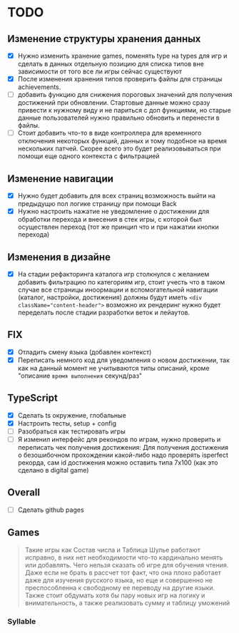 # TODO

## Изменение структуры хранения данных

- [x] Нужно изменить хранение games, поменять type на types для игр и сделать в данных отдельную позицию для списка типов вне зависимости от того все ли игры сейчас существуют
- [x] После изменения хранения типов проверить файлы для страницы achievements.
- [ ] добавить функцию для снижения пороговых значений для получения достижений при обновлении. Стартовые данные можно сразу привести к нужному виду и не париться с доп функциями, но старые данные пользователей нужно правильно обновить и перенести в файлы.
- [ ] Стоит добавить что-то в виде контроллера для временного отключения некоторых функций, данных и тому подобное на время нескольких патчей. Скорее всего это будет реализовываться при помощи еще одного контекста с фильтрацией

## Изменение навигации

- [x] Нужно будет добавить для всех страниц возможность выйти на предыдущю пол логике страницу при помощи Back
- [x] Нужно настроить нажатие не уведомление о достижении для обработки перехода и внесения в стек игры, с которой был осуществлен переход (тот же принцип что и при нажатии кнопки перехода)

## Изменения в дизайне

- [x] На стадии рефакторинга каталога игр столкнулся с желанием добавить фильтрацию по категориям игр, стоит учесть что в таком случае все страницы иноормации и вспомогательной навигации (каталог, настройки, достижения) должны будут иметь `<div className="content-header">` возможно их рендеринг нужно будет переделать после стадии разработки веток и лейаутов.

## FIX

- [x] Отладить смену языка (добавлен контекст)
- [x] Переписать немного код для уведомления о новом достижении, так как на данный момент не учитываются типы описаний, кроме "описание `время выполнения` секунд/раз"

## TypeScript

- [x] Сделать ts окружение, глобальные 
- [x] Настроить тесты, setup + config
- [ ] Разобраться как тестировать игры
- [ ] Я изменил интерфейс для рекондов по играм, нужно проверить и переписать чек получения достижения: Для получения достижения о безошибочном прохождении какой-либо надо проверять isperfect рекорда, сам id достижения можно оставить типа 7x100 (как это сделано в digital game)

## Overall

- [ ] Сделать github pages


## Games

> Такие игры как Состав числа и Таблица Шулье работают исправно, в них нет необходимости что-то кардинально менять или добавлять. Чего нельзя сказать об игре для обучения чтения. Даже если не брать в рассчет тот факт, что она плохо работает даже для изучения русского языка, но еще и совершенно не преспособленна к свободному ее переводу на другие языки. Также стоит обдумать хотя бы пару новых игр на логику и внимательность, а также реализовать сумму и таблицу уможений  

### Syllable
